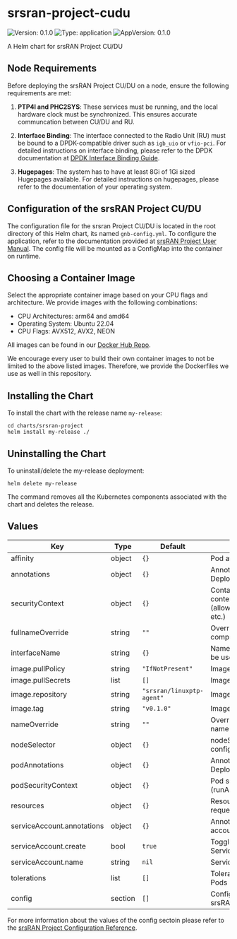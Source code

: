 # srsran-project-cudu

![Version: 0.1.0](https://img.shields.io/badge/Version-0.1.0-informational?style=flat-square) ![Type: application](https://img.shields.io/badge/Type-application-informational?style=flat-square) ![AppVersion: 0.1.0](https://img.shields.io/badge/AppVersion-0.1.0-informational?style=flat-square)

A Helm chart for srsRAN Project CU/DU

## Node Requirements

Before deploying the srsRAN Project CU/DU on a node, ensure the following requirements are met:

1. **PTP4l and PHC2SYS**: These services must be running, and the local hardware clock must be synchronized. This ensures accurate communcation between CU/DU and RU.

2. **Interface Binding**: The interface connected to the Radio Unit (RU) must be bound to a DPDK-compatible driver such as `igb_uio` or `vfio-pci`. For detailed instructions on interface binding, please refer to the DPDK documentation at [DPDK Interface Binding Guide](https://doc.dpdk.org/guides/tools/devbind.html).

3. **Hugepages**: The system has to have at least 8Gi of 1Gi sized Hugepages available. For detailed instructions on hugepages, please refer to the documentation of your operating system.

## Configuration of the srsRAN Project CU/DU

The configuration file for the srsran Project CU/DU is located in the root directory of this Helm chart, its named `gnb-config.yml`. To configure the application, refer to the documentation provided at [srsRAN Project User Manual](https://docs.srsran.com/projects/project/en/latest/user_manuals/source/running.html). The config file will be mounted as a ConfigMap into the container on runtime.

## Choosing a Container Image

Select the appropriate container image based on your CPU flags and architecture. We provide images with the following combinations:

- CPU Architectures: arm64 and amd64
- Operating System: Ubuntu 22.04
- CPU Flags: AVX512, AVX2, NEON

All images can be found in our [Docker Hub Repo](https://hub.docker.com/u/softwareradiosystems).

We encourage every user to build their own container images to not be limited to the above listed images. Therefore, we provide the Dockerfiles we use as well in this repository.

## Installing the Chart

To install the chart with the release name `my-release`:

```console
cd charts/srsran-project
helm install my-release ./
```

## Uninstalling the Chart

To uninstall/delete the my-release deployment:

```console
helm delete my-release
```

The command removes all the Kubernetes components associated with the chart and deletes the release.

## Values

| Key | Type | Default | Description |
|-----|------|---------|-------------|
| affinity | object | `{}` | Pod affinity configuration |
| annotations | object | `{}` | Annotations for the Deployment |
| securityContext | object | `{}` | Container security context (allowPrivilegeEscalation, etc.) |
| fullnameOverride | string | `""` | Overrides the chart's computed fullname |
| interfaceName | string | `{}` | Name of the interface to be used for ptp4l |
| image.pullPolicy | string | `"IfNotPresent"` | Image pull policy |
| image.pullSecrets | list | `[]` | Image pull secrets |
| image.repository | string | `"srsran/linuxptp-agent"` | Image repository |
| image.tag | string | `"v0.1.0"` | Image tag |
| nameOverride | string | `""` | Overrides the chart's name |
| nodeSelector | object | `{}` | nodeSelector configuration |
| podAnnotations | object | `{}` | Annotations for the Deployment Pods |
| podSecurityContext | object | `{}` | Pod security context (runAsUser, etc.) |
| resources | object | `{}` | Resource limits and requests config |
| serviceAccount.annotations | object | `{}` | Annotations for service account |
| serviceAccount.create | bool | `true` | Toggle to create ServiceAccount |
| serviceAccount.name | string | `nil` | Service account name |
| tolerations | list | `[]` | Tolerations applied to Pods |
| config | section | `[]` | Configuration for the srsRAN CU/DU |

For more information about the values of the config sectoin please refer to the [srsRAN Project Configuration Reference](https://docs.srsran.com/projects/project/en/latest/user_manuals/source/config_ref.html).
